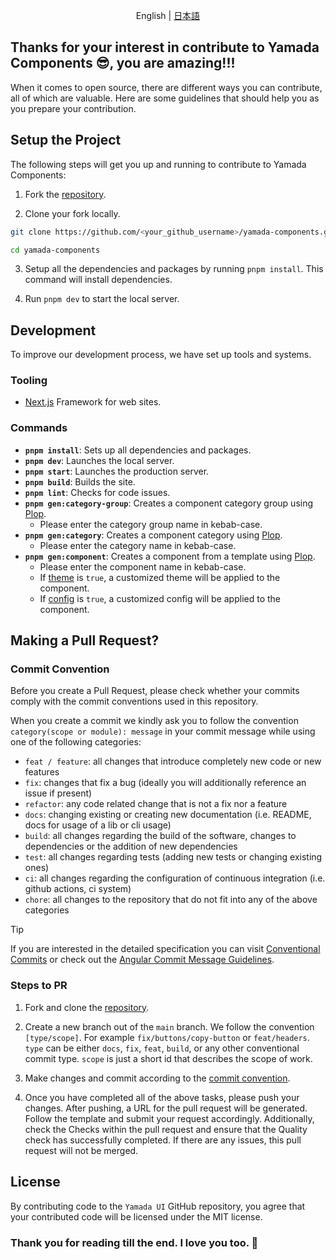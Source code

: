 <p align='center'>
  English | <a href='./CONTRIBUTING.ja.md'>日本語</a>
</p>

## Thanks for your interest in contribute to Yamada Components 😎, you are amazing!!!

When it comes to open source, there are different ways you can contribute, all of which are valuable. Here are some guidelines that should help you as you prepare your contribution.

## Setup the Project

The following steps will get you up and running to contribute to Yamada Components:

1. Fork the [repository](https://github.com/yamada-ui/yamada-components).

2. Clone your fork locally.

```sh
git clone https://github.com/<your_github_username>/yamada-components.git

cd yamada-components
```

3. Setup all the dependencies and packages by running `pnpm install`. This command will install dependencies.

4. Run `pnpm dev` to start the local server.

## Development

To improve our development process, we have set up tools and systems.

### Tooling

- [Next.js](https://nextjs.org/) Framework for web sites.

### Commands

- **`pnpm install`**: Sets up all dependencies and packages.
- **`pnpm dev`**: Launches the local server.
- **`pnpm start`**: Launches the production server.
- **`pnpm build`**: Builds the site.
- **`pnpm lint`**: Checks for code issues.
- **`pnpm gen:category-group`**: Creates a component category group using [Plop](https://plopjs.com/).
  - Please enter the category group name in kebab-case.
- **`pnpm gen:category`**: Creates a component category using [Plop](https://plopjs.com/).
  - Please enter the category name in kebab-case.
- **`pnpm gen:component`**: Creates a component from a template using [Plop](https://plopjs.com/).
  - Please enter the component name in kebab-case.
  - If [theme](https://yamada-ui.com/styled-system/theming) is `true`, a customized theme will be applied to the component.
  - If [config](https://yamada-ui.com/styled-system/configure) is `true`, a customized config will be applied to the component.

## Making a Pull Request?

### Commit Convention

Before you create a Pull Request, please check whether your commits comply with
the commit conventions used in this repository.

When you create a commit we kindly ask you to follow the convention
`category(scope or module): message` in your commit message while using one of
the following categories:

- `feat / feature`: all changes that introduce completely new code or new features
- `fix`: changes that fix a bug (ideally you will additionally reference an issue if present)
- `refactor`: any code related change that is not a fix nor a feature
- `docs`: changing existing or creating new documentation (i.e. README, docs for usage of a lib or cli usage)
- `build`: all changes regarding the build of the software, changes to dependencies or the addition of new dependencies
- `test`: all changes regarding tests (adding new tests or changing existing ones)
- `ci`: all changes regarding the configuration of continuous integration (i.e. github actions, ci system)
- `chore`: all changes to the repository that do not fit into any of the above categories

> [!TIP]
>
> If you are interested in the detailed specification you can visit [Conventional Commits](https://www.conventionalcommits.org) or check out the [Angular Commit Message Guidelines](https://github.com/angular/angular/blob/22b96b9/CONTRIBUTING.md#-commit-message-guidelines).

### Steps to PR

1. Fork and clone the [repository](https://github.com/yamada-ui/yamada-components).

2. Create a new branch out of the `main` branch. We follow the convention
   `[type/scope]`. For example `fix/buttons/copy-button` or `feat/headers`. `type`
   can be either `docs`, `fix`, `feat`, `build`, or any other conventional
   commit type. `scope` is just a short id that describes the scope of work.

3. Make changes and commit according to the [commit convention](#commit-convention).

4. Once you have completed all of the above tasks, please push your changes.
   After pushing, a URL for the pull request will be generated. Follow the template and submit your request accordingly.
   Additionally, check the Checks within the pull request and ensure that the Quality check has successfully completed.
   If there are any issues, this pull request will not be merged.

## License

By contributing code to the `Yamada UI` GitHub repository, you agree that your contributed code will be licensed under the MIT license.

### Thank you for reading till the end. I love you too. 💖
